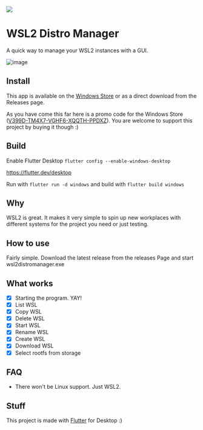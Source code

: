 <a title="Made with Fluent Design" href="https://github.com/bdlukaa/fluent_ui">
  <img
    src="https://img.shields.io/badge/fluent-design-blue?style=flat-square&color=7A7574&labelColor=0078D7"
  />
</a>

# WSL2 Distro Manager

A quick way to manage your WSL2 instances with a GUI.

![image](https://user-images.githubusercontent.com/7342321/133865387-27acd50f-c2a5-4010-9567-a39710cc72bc.png)

## Install

This app is available on the [Windows Store](https://www.microsoft.com/store/productId/9NWS9K95NMJB) or as a direct download from the Releases page.

As you have come this far here is a promo code for the Windows Store ([V399D-TM4X7-VGHF6-XQQTH-PPDXZ](http://go.microsoft.com/fwlink/?LinkId=532540&mstoken=V399D-TM4X7-VGHF6-XQQTH-PPDXZ)). You are welcome to support this project by buying it though :)

## Build

Enable Flutter Desktop `flutter config --enable-windows-desktop`

https://flutter.dev/desktop

Run with `flutter run -d windows` and build with `flutter build windows`

## Why

WSL2 is great. It makes it very simple to spin up new workplaces with different systems for the project you need or just testing.

## How to use

Fairly simple. Download the latest release from the releases Page and start wsl2distromanager.exe

## What works

- [x] Starting the program. YAY!
- [x] List WSL
- [x] Copy WSL
- [x] Delete WSL
- [x] Start WSL
- [X] Rename WSL
- [X] Create WSL
- [X] Download WSL
- [X] Select rootfs from storage

## FAQ

* There won't be Linux support. Just WSL2.

## Stuff

This project is made with [Flutter](https://flutter.dev/docs) for Desktop :)
